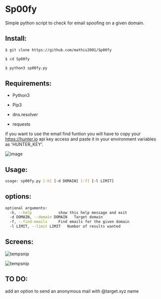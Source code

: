 # Sp00fy
Simple python script to check for email spoofing on a given domain.

## Install:
```bash
$ git clone https://github.com/mathis2001/Sp00fy

$ cd Sp00fy

$ python3 sp00fy.py
```
## Requirements:

- Python3

- Pip3

- dns.resolver

- requests

if you want to use the email find funtion you will have to copy your https://hunter.io api key access and paste it in your environment variables as 'HUNTER_KEY'.

![image](https://user-images.githubusercontent.com/40497633/173600536-26996bd7-4a7d-490f-bb16-bbf5a659d962.png)


## Usage:
```bash
usage: sp00fy.py [-h] [-d DOMAIN] [-f] [-l LIMIT]
```
## options:
```bash
optional arguments:
  -h, --help            show this help message and exit
  -d DOMAIN, --domain DOMAIN   Target domain
  -f, --find-emails     Find emails for the given domain
  -l LIMIT, --limit LIMIT   Number of results wanted

```

## Screens:

![tempsnip](https://user-images.githubusercontent.com/40497633/173594850-7715522f-4c6c-4cae-a18a-0c8d9ec5feae.png)

![tempsnip](https://user-images.githubusercontent.com/40497633/173595580-9fea5ca5-d811-46ae-ae0f-2053d19a748a.png)

## TO DO:

add an option to send an anonymous mail with @target.xyz name
